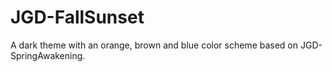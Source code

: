 # JGD-FallSunset
A dark theme with an orange, brown and blue color scheme based on JGD-SpringAwakening.
